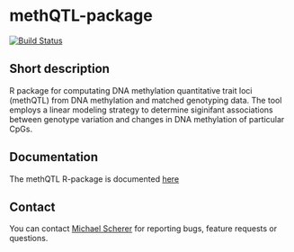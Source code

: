 # methQTL-package
[![Build Status](https://travis-ci.org/MPIIComputationalEpigenetics/methQTL-package.svg?branch=master)](https://travis-ci.org/MPIIComputationalEpigenetics/methQTL-package)

## Short description
R package for computating DNA methylation quantitative trait loci (methQTL) from DNA methylation and matched genotyping data. The tool employs a linear modeling strategy to determine siginifant associations between genotype variation and changes in DNA methylation of particular CpGs.

## Documentation
The methQTL R-package is documented [here](vignettes/methQTL.md)

## Contact
You can contact [Michael Scherer](mailto:mscherer@mpi-inf.mpg.de) for reporting bugs, feature requests or questions.

